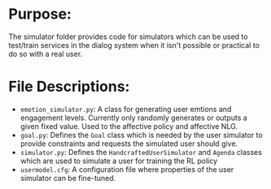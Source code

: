 # Purpose:
The simulator folder provides code for simulators which can be used to test/train services in the dialog system when it isn't possible or practical to do so with a real user.

# File Descriptions:
* `emotion_simulator.py`: A class for generating user emtions and engagement levels. Currently only randomly generates or outputs a given fixed value. Used to the affective policy and affective NLG.
* `goal.py`: Defines the `Goal` class which is needed by the user simulator to provide constraints and requests the simulated user should give.
* `simulator.py`: Defines the `HandcraftedUserSimulator` and `Agenda` classes which are used to simulate a user for training the RL policy
* `usermodel.cfg`: A configuration file where properties of the user simulator can be fine-tuned.